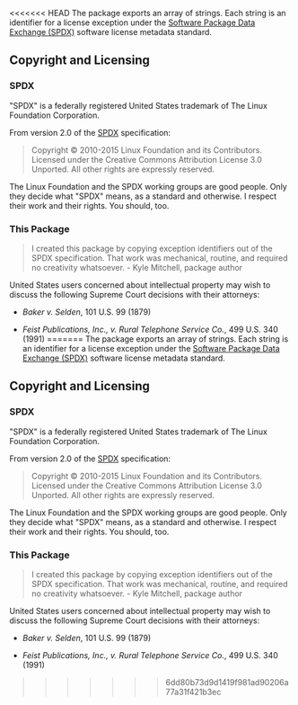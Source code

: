 <<<<<<< HEAD
The package exports an array of strings. Each string is an identifier
for a license exception under the [Software Package Data Exchange
(SPDX)][SPDX] software license metadata standard.

[SPDX]: https://spdx.org

## Copyright and Licensing

### SPDX

"SPDX" is a federally registered United States trademark of The Linux
Foundation Corporation.

From version 2.0 of the [SPDX] specification:

> Copyright © 2010-2015 Linux Foundation and its Contributors. Licensed
> under the Creative Commons Attribution License 3.0 Unported. All other
> rights are expressly reserved.

The Linux Foundation and the SPDX working groups are good people. Only
they decide what "SPDX" means, as a standard and otherwise. I respect
their work and their rights. You should, too.

### This Package

> I created this package by copying exception identifiers out of the
> SPDX specification. That work was mechanical, routine, and required no
> creativity whatsoever. - Kyle Mitchell, package author

United States users concerned about intellectual property may wish to
discuss the following Supreme Court decisions with their attorneys:

- _Baker v. Selden_, 101 U.S. 99 (1879)

- _Feist Publications, Inc., v. Rural Telephone Service Co._,
  499 U.S. 340 (1991)
=======
The package exports an array of strings. Each string is an identifier
for a license exception under the [Software Package Data Exchange
(SPDX)][SPDX] software license metadata standard.

[SPDX]: https://spdx.org

## Copyright and Licensing

### SPDX

"SPDX" is a federally registered United States trademark of The Linux
Foundation Corporation.

From version 2.0 of the [SPDX] specification:

> Copyright © 2010-2015 Linux Foundation and its Contributors. Licensed
> under the Creative Commons Attribution License 3.0 Unported. All other
> rights are expressly reserved.

The Linux Foundation and the SPDX working groups are good people. Only
they decide what "SPDX" means, as a standard and otherwise. I respect
their work and their rights. You should, too.

### This Package

> I created this package by copying exception identifiers out of the
> SPDX specification. That work was mechanical, routine, and required no
> creativity whatsoever. - Kyle Mitchell, package author

United States users concerned about intellectual property may wish to
discuss the following Supreme Court decisions with their attorneys:

- _Baker v. Selden_, 101 U.S. 99 (1879)

- _Feist Publications, Inc., v. Rural Telephone Service Co._,
  499 U.S. 340 (1991)
>>>>>>> 6dd80b73d9d1419f981ad90206a77a31f421b3ec
